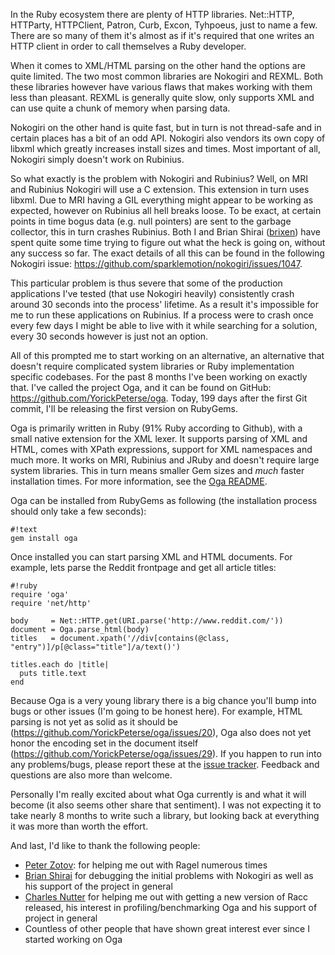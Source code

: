 In the Ruby ecosystem there are plenty of HTTP libraries. Net::HTTP, HTTParty,
HTTPClient, Patron, Curb, Excon, Tyhpoeus, just to name a few. There are so many
of them it's almost as if it's required that one writes an HTTP client in order
to call themselves a Ruby developer.

When it comes to XML/HTML parsing on the other hand the options are quite
limited. The two most common libraries are Nokogiri and REXML. Both these
libraries however have various flaws that makes working with them less than
pleasant. REXML is generally quite slow, only supports XML and can use quite a
chunk of memory when parsing data.

Nokogiri on the other hand is quite fast, but in turn is not thread-safe and in
certain places has a bit of an odd API. Nokogiri also vendors its own copy of
libxml which greatly increases install sizes and times. Most important of all,
Nokogiri simply doesn't work on Rubinius.

So what exactly is the problem with Nokogiri and Rubinius? Well, on MRI and
Rubinius Nokogiri will use a C extension. This extension in turn uses libxml.
Due to MRI having a GIL everything might appear to be working as expected,
however on Rubinius all hell breaks loose. To be exact, at certain points in
time bogus data (e.g. null pointers) are sent to the garbage collector, this in
turn crashes Rubinius. Both I and Brian Shirai ([brixen][brixen]) have spent
quite some time trying to figure out what the heck is going on, without any
success so far. The exact details of all this can be found in the following
Nokogiri issue: <https://github.com/sparklemotion/nokogiri/issues/1047>.

This particular problem is thus severe that some of the production applications
I've tested (that use Nokogiri heavily) consistently crash around 30 seconds
into the process' lifetime. As a result it's impossible for me to run these
applications on Rubinius. If a process were to crash once every few days I might
be able to live with it while searching for a solution, every 30 seconds however
is just not an option.

All of this prompted me to start working on an alternative, an alternative that
doesn't require complicated system libraries or Ruby implementation specific
codebases. For the past 8 months I've been working on exactly that. I've called
the project Oga, and it can be found on GitHub:
<https://github.com/YorickPeterse/oga>. Today, 199 days after the first Git
commit, I'll be releasing the first version on RubyGems.

Oga is primarily written in Ruby (91% Ruby according to Github), with a small
native extension for the XML lexer. It supports parsing of XML and HTML, comes
with XPath expressions, support for XML namespaces and much more. It works on
MRI, Rubinius and JRuby and doesn't require large system libraries. This in turn
means smaller Gem sizes and _much_ faster installation times. For more
information, see the [Oga README][readme].

Oga can be installed from RubyGems as following (the installation process should
only take a few seconds):

    #!text
    gem install oga

Once installed you can start parsing XML and HTML documents. For example, lets
parse the Reddit frontpage and get all article titles:

    #!ruby
    require 'oga'
    require 'net/http'

    body     = Net::HTTP.get(URI.parse('http://www.reddit.com/'))
    document = Oga.parse_html(body)
    titles   = document.xpath('//div[contains(@class, "entry")]/p[@class="title"]/a/text()')

    titles.each do |title|
      puts title.text
    end

Because Oga is a very young library there is a big chance you'll bump into bugs
or other issues (I'm going to be honest here). For example, HTML parsing is not
yet as solid as it should be (<https://github.com/YorickPeterse/oga/issues/20>),
Oga also does not yet honor the encoding set in the document itself
(<https://github.com/YorickPeterse/oga/issues/29>). If you happen to run into
any problems/bugs, please report these at the [issue tracker][issue-tracker].
Feedback and questions are also more than welcome.

Personally I'm really excited about what Oga currently is and what it will
become (it also seems other share that sentiment). I was not expecting it to
take nearly 8 months to write such a library, but looking back at everything it
was more than worth the effort.

And last, I'd like to thank the following people:

* [Peter Zotov][whitequark]: for helping me out with Ragel numerous times
* [Brian Shirai][brixen] for debugging the initial problems with Nokogiri as
  well as his support of the project in general
* [Charles Nutter][headius] for helping me out with getting a new version of
  Racc released, his interest in profiling/benchmarking Oga and his support of
  project in general
* Countless of other people that have shown great interest ever since I started
  working on Oga

[brixen]: https://github.com/brixen
[readme]: https://github.com/YorickPeterse/oga/blob/master/README.md
[issue-tracker]: https://github.com/YorickPeterse/oga/issues/new
[whitequark]: https://github.com/whitequark
[headius]: https://github.com/headius
